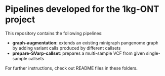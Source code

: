 # Pipelines developed for the 1kg-ONT project

This repository contains the following pipelines:
* **graph-augmentation**: extends an existing minigraph pangenome graph by adding variant calls produced by different callsets
*  **prepare-SVarp-callset**: prepares a multi-sample VCF from given single-sample callsets

For further instructions, check out README files in these folders.
